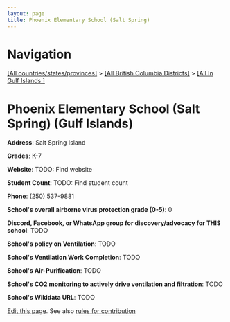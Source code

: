 ```yaml
---
layout: page
title: Phoenix Elementary School (Salt Spring)
---
```

# Navigation

[[All countries/states/provinces]](../../..) > [[All British Columbia Districts]](../..) > [[All In Gulf Islands ]](..)

# Phoenix Elementary School (Salt Spring) (Gulf Islands)

**Address**: Salt Spring Island

**Grades**: K-7

**Website**: TODO: Find website

**Student Count**: TODO: Find student count

**Phone**: (250) 537-9881

**School's overall airborne virus protection grade (0-5)**: 0

**Discord, Facebook, or WhatsApp group for discovery/advocacy for THIS school**: TODO

**School's policy on Ventilation**: TODO

**School's Ventilation Work Completion**: TODO

**School's Air-Purification**: TODO

**School's CO2 monitoring to actively drive ventilation and filtration**: TODO

**School's Wikidata URL**: TODO


[Edit this page](https://github.com/ventilate-schools/BC/edit/main/./Gulf_Islands/Phoenix_Elementary_School_(Salt_Spring).md). See also [rules for contribution](../../../contribution-rules/)